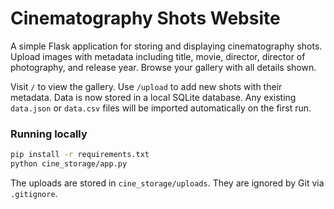 # Cinematography Shots Website

A simple Flask application for storing and displaying cinematography shots. Upload images with metadata including title, movie, director, director of photography, and release year. Browse your gallery with all details shown.

Visit `/` to view the gallery. Use `/upload` to add new shots with their metadata.
Data is now stored in a local SQLite database. Any existing `data.json` or `data.csv` files will be imported automatically on the first run.

### Running locally

```bash
pip install -r requirements.txt
python cine_storage/app.py
```

The uploads are stored in `cine_storage/uploads`. They are ignored by Git via `.gitignore`.
